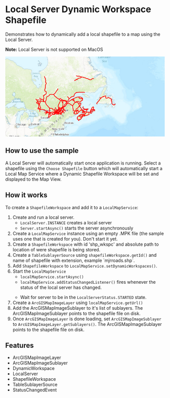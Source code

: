 <h1>Local Server Dynamic Workspace Shapefile</h1>

<p>Demonstrates how to dynamically add a local shapefile to a map using the Local Server. </p>

<p><b>Note:</b> Local Server is not supported on MacOS</p>

<img src="LocalServerDynamicWorkspaceShapefile.png"/>

<h2>How to use the sample</h2>

<p>A Local Server will automatically start once application is running. Select a shapefile using the <code>Choose Shapefile</code> button which will automatically start a Local Map Service where a Dynamic Shapefile Workspace will be set and displayed to the Map View.</p>

<h2>How it works</h2>

<p>To create a <code>ShapefileWorkspace</code> and add it to a <code>LocalMapService</code>:</p>

<ol>
<li>Create and run a local server.
<ul><li><code>LocalServer.INSTANCE</code> creates a local server</li></ul>
<ul><li><code>Server.startAsync()</code> starts the server asynchronously</li></ul>
<li>Create a <code>LocalMapService</code> instance using an empty .MPK file (the sample uses one that is created for you). Don't start it yet.</li>
<li>Create a <code>ShapefileWorkspace</code>  with id 'shp_wkspc' and absolute path to location of were shapefile is being stored.</li>
<li>Create a <code>TableSublayerSource</code>  using  <code>shapefileWorkspace.getId()</code> and name of  shapefile with extension, example `mjrroads.shp`.</li>
<li>Add <code>ShapefileWorkspace</code> to <code>LocalMapService.setDynamicWorkspaces()</code>.</li>
<li>Start the <code>LocalMapService</code>
<ul><li><code>localMapService.startAsync()</code></li></ul>
<ul><li><code>localMapService.addStatusChangedListener()</code> fires whenever the status of the local server has changed.</li></ul></li>
<ul><li>Wait for server to be in the  <code>LocalServerStatus.STARTED</code> state.</li></ul>
<li>Create a <code>ArcGISMapImageLayer</code> using <code>localMapService.getUrl()</code></li>
<li>Add the ArcGISMapImageSublayer to it's list of sublayers. The ArcGISMapImageSublayer points to the shapefile file on disk.
<li>Once <code>ArcGISMapImageLayer</code> is done loading,  set <code>ArcGISMapImageSublayer</code> to <code>ArcGISMapImageLayer.getSublayers()</code>. The ArcGISMapImageSublayer points to the shapefile file on disk.</li>
</ol>

<h2>Features</h2>
<ul>
<li>ArcGISMapImageLayer</li>
<li>ArcGISMapImageSublayer</li>
<li>DynamicWorkspace</li>
<li>LocalServer</li>
<li>ShapefileWorkspace</li>
<li>TableSublayerSource</li>
<li>StatusChangedEvent</li>
</ul>